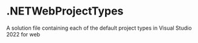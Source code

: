 # .NETWebProjectTypes
A solution file containing each of the default project types in Visual Studio 2022 for web
